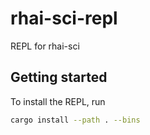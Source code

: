 # rhai-sci-repl
REPL for rhai-sci

## Getting started
To install the REPL, run
```bash
cargo install --path . --bins
```

